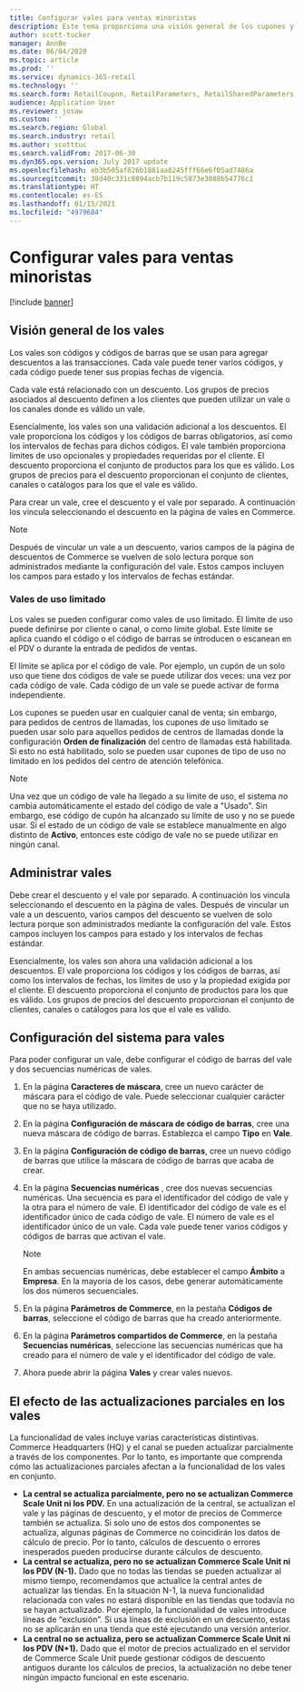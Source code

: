 ```yaml
---
title: Configurar vales para ventas minoristas
description: Este tema proporciona una visión general de los cupones y explica cómo configurarlos.
author: scott-tucker
manager: AnnBe
ms.date: 06/04/2020
ms.topic: article
ms.prod: ''
ms.service: dynamics-365-retail
ms.technology: ''
ms.search.form: RetailCoupon, RetailParameters, RetailSharedParameters
audience: Application User
ms.reviewer: josaw
ms.custom: ''
ms.search.region: Global
ms.search.industry: retail
ms.author: scotttuc
ms.search.validFrom: 2017-06-30
ms.dyn365.ops.version: July 2017 update
ms.openlocfilehash: eb3b505af826b1881aa8245fff66e6f05ad7486a
ms.sourcegitcommit: 38d40c331c8894acb7b119c5073e3088b54776c1
ms.translationtype: HT
ms.contentlocale: es-ES
ms.lasthandoff: 01/15/2021
ms.locfileid: "4979684"
---
```

# <a name="set-up-coupons-for-retail-sales"></a>Configurar vales para ventas minoristas

[!include [banner](includes/banner.md)]

## <a name="overview-of-coupons"></a>Visión general de los vales

Los vales son códigos y códigos de barras que se usan para agregar descuentos a las transacciones. Cada vale puede tener varios códigos, y cada código puede tener sus propias fechas de vigencia.

Cada vale está relacionado con un descuento. Los grupos de precios asociados al descuento definen a los clientes que pueden utilizar un vale o los canales donde es válido un vale.

Esencialmente, los vales son una validación adicional a los descuentos. El vale proporciona los códigos y los códigos de barras obligatorios, así como los intervalos de fechas para dichos códigos. El vale también proporciona límites de uso opcionales y propiedades requeridas por el cliente. El descuento proporciona el conjunto de productos para los que es válido. Los grupos de precios para el descuento proporcionan el conjunto de clientes, canales o catálogos para los que el vale es válido.

Para crear un vale, cree el descuento y el vale por separado. A continuación los vincula seleccionando el descuento en la página de vales en Commerce.

> [!NOTE]
> Después de vincular un vale a un descuento, varios campos de la página de descuentos de Commerce se vuelven de solo lectura porque son administrados mediante la configuración del vale. Estos campos incluyen los campos para estado y los intervalos de fechas estándar.

### <a name="limited-use-coupons"></a>Vales de uso limitado

Los vales se pueden configurar como vales de uso limitado. El límite de uso puede definirse por cliente o canal, o como límite global. Este límite se aplica cuando el código o el código de barras se introducen o escanean en el PDV o durante la entrada de pedidos de ventas.

El límite se aplica por el código de vale. Por ejemplo, un cupón de un solo uso que tiene dos códigos de vale se puede utilizar dos veces: una vez por cada código de vale. Cada código de un vale se puede activar de forma independiente.

Los cupones se pueden usar en cualquier canal de venta; sin embargo, para pedidos de centros de llamadas, los cupones de uso limitado se pueden usar solo para aquellos pedidos de centros de llamadas donde la configuración **Orden de finalización** del centro de llamadas está habilitada. Si esto no está habilitado, solo se pueden usar cupones de tipo de uso no limitado en los pedidos del centro de atención telefónica.

> [!NOTE]
> Una vez que un código de vale ha llegado a su límite de uso, el sistema *no* cambia automáticamente el estado del código de vale a "Usado". Sin embargo, ese código de cupón ha alcanzado su límite de uso y no se puede usar. Si el estado de un código de vale se establece manualmente en algo distinto de **Activo**, entonces este código de vale no se puede utilizar en ningún canal.  

## <a name="managing-coupons"></a>Administrar vales

Debe crear el descuento y el vale por separado. A continuación los vincula seleccionando el descuento en la página de vales. Después de vincular un vale a un descuento, varios campos del descuento se vuelven de solo lectura porque son administrados mediante la configuración del vale. Estos campos incluyen los campos para estado y los intervalos de fechas estándar.

Esencialmente, los vales son ahora una validación adicional a los descuentos. El vale proporciona los códigos y los códigos de barras, así como los intervalos de fechas, los límites de uso y la propiedad exigida por el cliente. El descuento proporciona el conjunto de productos para los que es válido. Los grupos de precios del descuento proporcionan el conjunto de clientes, canales o catálogos para los que el vale es válido.

## <a name="system-setup-for-coupons"></a>Configuración del sistema para vales

Para poder configurar un vale, debe configurar el código de barras del vale y dos secuencias numéricas de vales.

1. En la página **Caracteres de máscara**, cree un nuevo carácter de máscara para el código de vale. Puede seleccionar cualquier carácter que no se haya utilizado.
2. En la página **Configuración de máscara de código de barras**, cree una nueva máscara de código de barras. Establezca el campo **Tipo** en **Vale**.
3. En la página **Configuración de código de barras**, cree un nuevo código de barras que utilice la máscara de código de barras que acaba de crear.
4. En la página **Secuencias numéricas** , cree dos nuevas secuencias numéricas. Una secuencia es para el identificador del código de vale y la otra para el número de vale. El identificador del código de vale es el identificador único de cada código de vale. El número de vale es el identificador único de un vale. Cada vale puede tener varios códigos y códigos de barras que activan el vale.

    > [!NOTE]
    > En ambas secuencias numéricas, debe establecer el campo **Ámbito** a **Empresa**. En la mayoría de los casos, debe generar automáticamente los dos números secuenciales.

5. En la página **Parámetros de Commerce**, en la pestaña **Códigos de barras**, seleccione el código de barras que ha creado anteriormente.
6. En la página **Parámetros compartidos de Commerce**, en la pestaña **Secuencias numéricas**, seleccione las secuencias numéricas que ha creado para el número de vale y el identificador del código de vale.
7. Ahora puede abrir la página **Vales** y crear vales nuevos.

## <a name="the-effect-of-partial-updates-on-coupons"></a>El efecto de las actualizaciones parciales en los vales

La funcionalidad de vales incluye varias características distintivas. Commerce Headquarters (HQ) y el canal se pueden actualizar parcialmente a través de los componentes. Por lo tanto, es importante que comprenda cómo las actualizaciones parciales afectan a la funcionalidad de los vales en conjunto.

- **La central se actualiza parcialmente, pero no se actualizan Commerce Scale Unit ni los PDV.** En una actualización de la central, se actualizan el vale y las páginas de descuento, y el motor de precios de Commerce también se actualiza. Si solo uno de estos dos componentes se actualiza, algunas páginas de Commerce no coincidirán los datos de cálculo de precio. Por lo tanto, cálculos de descuento o errores inesperados pueden producirse durante cálculos de descuento.
- **La central se actualiza, pero no se actualizan Commerce Scale Unit ni los PDV (N-1).** Dado que no todas las tiendas se pueden actualizar al mismo tiempo, recomendamos que actualice la central antes de actualizar las tiendas. En la situación N-1, la nueva funcionalidad relacionada con vales no estará disponible en las tiendas que todavía no se hayan actualizado. Por ejemplo, la funcionalidad de vales introduce líneas de “exclusión”. Si usa líneas de exclusión en un descuento, estas no se aplicarán en una tienda que esté ejecutando una versión anterior.
- **La central no se actualiza, pero se actualizan Commerce Scale Unit ni los PDV (N+1).** Dado que el motor de precios actualizado en el servidor de Commerce Scale Unit puede gestionar códigos de descuento antiguos durante los cálculos de precios, la actualización no debe tener ningún impacto funcional en este escenario.
